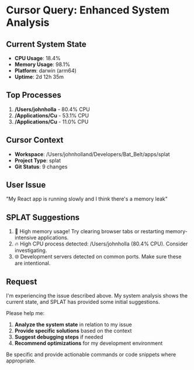# Cursor Query: Enhanced System Analysis

## Current System State
- **CPU Usage**: 18.4%
- **Memory Usage**: 98.1%
- **Platform**: darwin (arm64)
- **Uptime**: 2d 12h 35m

## Top Processes
1. **/Users/johnholla** - 80.4% CPU
2. **/Applications/Cu** - 53.1% CPU
3. **/Applications/Cu** - 11.0% CPU

## Cursor Context
- **Workspace**: /Users/johnholland/Developers/Bat_Belt/apps/splat
- **Project Type**: splat
- **Git Status**: 9 changes

## User Issue
"My React app is running slowly and I think there's a memory leak"

## SPLAT Suggestions
1. 💾 High memory usage! Try clearing browser tabs or restarting memory-intensive applications.
2. 🔥 High CPU process detected: /Users/johnholla (80.4% CPU). Consider investigating.
3. 🌐 Development servers detected on common ports. Make sure these are intentional.

## Request
I'm experiencing the issue described above. My system analysis shows the current state, and SPLAT has provided some initial suggestions. 

Please help me:
1. **Analyze the system state** in relation to my issue
2. **Provide specific solutions** based on the context
3. **Suggest debugging steps** if needed
4. **Recommend optimizations** for my development environment

Be specific and provide actionable commands or code snippets where appropriate.